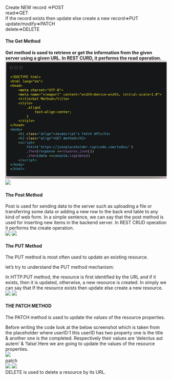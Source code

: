 Create NEW record =>POST<br>
read=>GET<br>
If the record exists then update else create a new record=>PUT<br>
update/modify=>PATCH<br>
delete=>DELETE<br>

<h4>The Get Method<h4>
Get method is used to retrieve or get the information from the given server using a given URL. In REST CURD, it performs the read operation.
<img src ="assets/htmlget.png">

<img src ="https://miro.medium.com/v2/resize:fit:700/1*AVNlBFRef_1pAWxbGiwFAA.png">

<h4>The Post Method</h4>
Post is used for sending data to the server such as uploading a file or transferring some data or adding a new row to the back end table to any kind of web form. In a simple sentence, we can say that the post method is used for inserting new items in the backend server. In REST CRUD operation it performs the create operation.<br>
<img src ="https://miro.medium.com/v2/resize:fit:700/1*13jE8kY5YjRCpNeXCOycCw.png">
<img src ="https://miro.medium.com/v2/resize:fit:700/1*hP-pAtiRx52VKAIC1VD9pw.png">
<br>

<h4>The PUT Method</h4>
The PUT method is most often used to update an existing resource.

let’s try to understand the PUT method mechanism:

In HTTP.PUT method, the resource is first identified by the URL and if it exists, then it is updated, otherwise, a new resource is created. In simply we can say that If the resource exists then update else create a new resource.<br>
<img src ="https://miro.medium.com/v2/resize:fit:700/1*V6NIv_EBhLCT-usR7zwXHA.png">
<img src ="https://miro.medium.com/v2/resize:fit:700/1*b3i306rffC1khyKNyRtVmQ.png">
<br>
<h4>THE PATCH METHOD</h4>
The PATCH method is used to update the values of the resource properties.

Before writing the code look at the below screenshot which is taken from the placeholder where userID:1 this userID has two property one is the title & another one is the completed. Respectively their values are ‘delectus aut autem’ & ‘false’.Here we are going to update the values of the resource properties.
  <br>
<img src ="https://miro.medium.com/v2/resize:fit:700/1*ePm-1Glb4i9OjfpwIj0exQ.png">
  <br>
patch
  <br>
<img src="https://miro.medium.com/v2/resize:fit:700/1*bxB8ySg2oLWsJYEezWv5oA.png">
<img src ="https://miro.medium.com/v2/resize:fit:700/1*8d7iv-FQwOG9-nicaaja6g.png">
<br>
DELETE is used to delete a resource by its URL.

